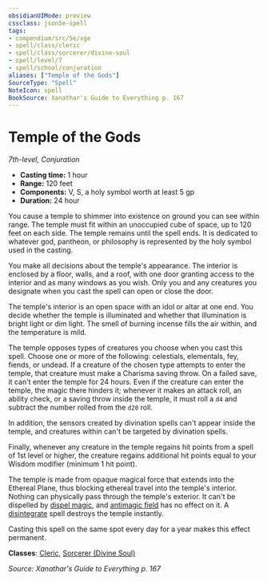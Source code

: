 ```yaml
---
obsidianUIMode: preview
cssclass: json5e-spell
tags:
- compendium/src/5e/xge
- spell/class/cleric
- spell/class/sorcerer/divine-soul
- spell/level/7
- spell/school/conjuration
aliases: ["Temple of the Gods"]
SourceType: "Spell"
NoteIcon: spell
BookSource: Xanathar's Guide to Everything p. 167
---
```

# Temple of the Gods
*7th-level, Conjuration*  

- **Casting time:** 1 hour
- **Range:** 120 feet
- **Components:** V, S, a holy symbol worth at least 5 gp
- **Duration:** 24 hour

You cause a temple to shimmer into existence on ground you can see within range. The temple must fit within an unoccupied cube of space, up to 120 feet on each side. The temple remains until the spell ends. It is dedicated to whatever god, pantheon, or philosophy is represented by the holy symbol used in the casting.

You make all decisions about the temple's appearance. The interior is enclosed by a floor, walls, and a roof, with one door granting access to the interior and as many windows as you wish. Only you and any creatures you designate when you cast the spell can open or close the door.

The temple's interior is an open space with an idol or altar at one end. You decide whether the temple is illuminated and whether that illumination is bright light or dim light. The smell of burning incense fills the air within, and the temperature is mild.

The temple opposes types of creatures you choose when you cast this spell. Choose one or more of the following: celestials, elementals, fey, fiends, or undead. If a creature of the chosen type attempts to enter the temple, that creature must make a Charisma saving throw. On a failed save, it can't enter the temple for 24 hours. Even if the creature can enter the temple, the magic there hinders it; whenever it makes an attack roll, an ability check, or a saving throw inside the temple, it must roll a `d4` and subtract the number rolled from the `d20` roll.

In addition, the sensors created by divination spells can't appear inside the temple, and creatures within can't be targeted by divination spells.

Finally, whenever any creature in the temple regains hit points from a spell of 1st level or higher, the creature regains additional hit points equal to your Wisdom modifier (minimum 1 hit point).

The temple is made from opaque magical force that extends into the Ethereal Plane, thus blocking ethereal travel into the temple's interior. Nothing can physically pass through the temple's exterior. It can't be dispelled by [dispel magic](/2-Mechanics/CLI/spells/dispel-magic.md), and [antimagic field](/2-Mechanics/CLI/spells/antimagic-field.md) has no effect on it. A [disintegrate](/2-Mechanics/CLI/spells/disintegrate.md) spell destroys the temple instantly.

Casting this spell on the same spot every day for a year makes this effect permanent.

**Classes**: [Cleric](/2-Mechanics/CLI/classes/cleric.md), [Sorcerer (Divine Soul)](/2-Mechanics/CLI/classes/sorcerer-divine-soul-xge.md)

*Source: Xanathar's Guide to Everything p. 167*